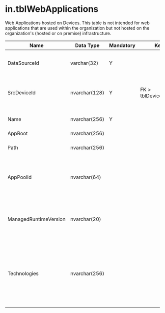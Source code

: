 # in.tblWebApplications

Web Applications hosted on Devices. This table is not intended for web applications that are used within the organization but not hosted on the organization's (hosted or on premise) infrastructure.​

| Name                  | Data Type     | Mandatory | Key                   | Comment                                                                                                  |
|-----------------------|---------------|-----------|-----------------------|----------------------------------------------------------------------------------------------------------|
| DataSourceId          | varchar(32)   | Y         |                       | Unique ID of the source of this record.                                                                  |
| SrcDeviceId           | nvarchar(128) | Y         | FK > tblDevices.SrcId | Device this web application is installed on.​​                                                             |
| Name                  | nvarchar(256) | Y         |                       | Web Application name.                                                                                    |
| AppRoot               | nvarchar(256) |           |                       |                                                                                                          |
| Path                  | nvarchar(256) |           |                       | Physical installation location.                                                                          |
| AppPoolId             | nvarchar(64)  |           |                       | If this is an IIS application, ID of the Application Pool.                                               |
| ManagedRuntimeVersion | nvarchar(20)  |           |                       | If this is an IIS application, version of the Managed .Net runtime.                                      |
| Technologies          | nvarchar(256) |           |                       | Semi-colon (;) separated string of technologies used by this app, such as aspx, html, java, php, ruby... |
|                       |               |           |                        |                            |